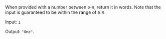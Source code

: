 When provided with a number between  `0-9`, return it in words. Note that the input is guaranteed to be within the range of  `0-9`.

Input:  `1`

Output:  `"One"`.
